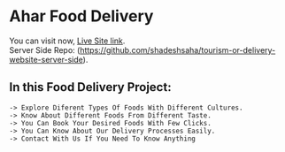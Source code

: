 # Ahar Food Delivery

You can visit now, [Live Site link](https://food-delivery-1cfab.web.app/). <br>
Server Side Repo: (https://github.com/shadeshsaha/tourism-or-delivery-website-server-side).

## In this Food Delivery Project:

    -> Explore Diferent Types Of Foods With Different Cultures.
    -> Know About Different Foods From Different Taste.
    -> You Can Book Your Desired Foods With Few Clicks.
    -> You Can Know About Our Delivery Processes Easily.
    -> Contact With Us If You Need To Know Anything
